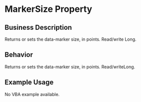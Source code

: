 # MarkerSize Property

## Business Description
Returns or sets the data-marker size, in points. Read/write Long.

## Behavior
Returns or sets the data-marker size, in points. Read/writeLong.

## Example Usage
No VBA example available.